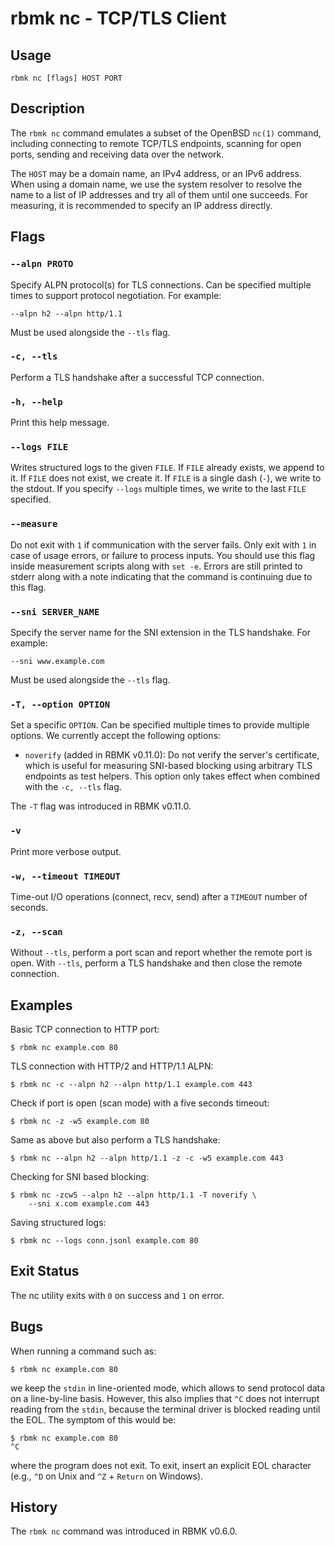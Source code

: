 # rbmk nc - TCP/TLS Client

## Usage

```
rbmk nc [flags] HOST PORT
```

## Description

The `rbmk nc` command emulates a subset of the OpenBSD `nc(1)` command,
including connecting to remote TCP/TLS endpoints, scanning for open ports,
sending and receiving data over the network.

The `HOST` may be a domain name, an IPv4 address, or an IPv6 address. When
using a domain name, we use the system resolver to resolve the name to a
list of IP addresses and try all of them until one succeeds. For measuring,
it is recommended to specify an IP address directly.

## Flags

### `--alpn PROTO`

Specify ALPN protocol(s) for TLS connections. Can be specified
multiple times to support protocol negotiation. For example:

```
--alpn h2 --alpn http/1.1
```

Must be used alongside the `--tls` flag.

### `-c, --tls`

Perform a TLS handshake after a successful TCP connection.

### `-h, --help`

Print this help message.

### `--logs FILE`

Writes structured logs to the given `FILE`. If `FILE` already exists, we
append to it. If `FILE` does not exist, we create it. If `FILE` is a single
dash (`-`), we write to the stdout. If you specify `--logs` multiple
times, we write to the last `FILE` specified.

### `--measure`

Do not exit with `1` if communication with the server fails. Only exit
with `1` in case of usage errors, or failure to process inputs. You should
use this flag inside measurement scripts along with `set -e`. Errors are
still printed to stderr along with a note indicating that the command is
continuing due to this flag.

### `--sni SERVER_NAME`

Specify the server name for the SNI extension in the TLS
handshake. For example:

```
--sni www.example.com
```

Must be used alongside the `--tls` flag.

### `-T, --option OPTION`

Set a specific `OPTION`. Can be specified multiple times to provide
multiple options. We currently accept the following options:

- `noverify` (added in RBMK v0.11.0): Do not verify the server's
certificate, which is useful for measuring SNI-based blocking using
arbitrary TLS endpoints as test helpers. This option only takes
effect when combined with the `-c, --tls` flag.

The `-T` flag was introduced in RBMK v0.11.0.

### `-v`

Print more verbose output.

### `-w, --timeout TIMEOUT`

Time-out I/O operations (connect, recv, send) after
a `TIMEOUT` number of seconds.

### `-z, --scan`

Without `--tls`, perform a port scan and report whether the
remote port is open. With `--tls`, perform a TLS handshake
and then close the remote connection.

## Examples

Basic TCP connection to HTTP port:

```
$ rbmk nc example.com 80
```

TLS connection with HTTP/2 and HTTP/1.1 ALPN:

```
$ rbmk nc -c --alpn h2 --alpn http/1.1 example.com 443
```

Check if port is open (scan mode) with a five seconds timeout:

```
$ rbmk nc -z -w5 example.com 80
```

Same as above but also perform a TLS handshake:

```
$ rbmk nc --alpn h2 --alpn http/1.1 -z -c -w5 example.com 443
```

Checking for SNI based blocking:

```
$ rbmk nc -zcw5 --alpn h2 --alpn http/1.1 -T noverify \
    --sni x.com example.com 443
```

Saving structured logs:

```
$ rbmk nc --logs conn.jsonl example.com 80
```

## Exit Status

The nc utility exits with `0` on success and `1` on error.

## Bugs

When running a command such as:

```
$ rbmk nc example.com 80
```

we keep the `stdin` in line-oriented mode, which allows to send
protocol data on a line-by-line basis. However, this also implies
that `^C` does not interrupt reading from the `stdin`, because
the terminal driver is blocked reading until the EOL. The symptom
of this would be:

```
$ rbmk nc example.com 80
^C
```

where the program does not exit. To exit, insert an explicit
EOL character (e.g., `^D` on Unix and `^Z` + `Return` on Windows).

## History

The `rbmk nc` command was introduced in RBMK v0.6.0.
